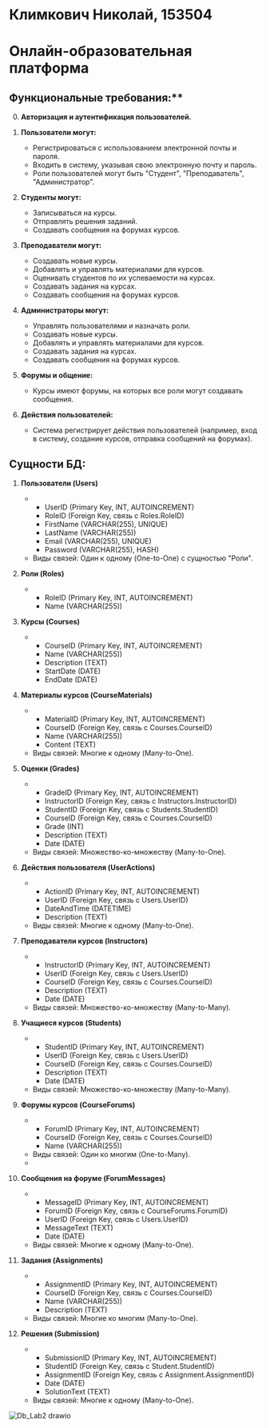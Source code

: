 # Климкович Николай, 153504
# Онлайн-образовательная платформа

## Функциональные требования:**
0. **Авторизация и аутентификация пользователей.**

1. **Пользователи могут:**   
   - Регистрироваться с использованием электронной почты и пароля.
   - Входить в систему, указывая свою электронную почту и пароль.
   - Роли пользователей могут быть "Студент", "Преподаватель", "Администратор".

2. **Студенты могут:**
   - Записываться на курсы.
   - Отправлять решения заданий.
   - Cоздавать сообщения на форумах курсов.

3. **Преподаватели могут:**
   - Создавать новые курсы.
   - Добавлять и управлять материалами для курсов.
   - Оценивать студентов по их успеваемости на курсах.
   - Создавать задания на курсах.
   - Cоздавать сообщения на форумах курсов.

4. **Администраторы могут:**
   - Управлять пользователями и назначать роли.
   - Создавать новые курсы.
   - Добавлять и управлять материалами для курсов.
   - Создавать задания на курсах.
   - Cоздавать сообщения на форумах курсов.

5. **Форумы и общение:**
   - Курсы имеют форумы, на которых все роли могут создавать сообщения.

6. **Действия пользователей:**
   - Система регистрирует действия пользователей (например, вход в систему, создание курсов, отправка сообщений на форумах).

## Сущности БД:

1. **Пользователи (Users)**
   - - UserID (Primary Key, INT, AUTOINCREMENT)
     - RoleID (Foreign Key, связь с Roles.RoleID)
     - FirstName (VARCHAR(255), UNIQUE)
     - LastName (VARCHAR(255))
     - Email (VARCHAR(255), UNIQUE)
     - Password (VARCHAR(255), HASH)
   - Виды связей: Один к одному (One-to-One) с сущностью "Роли".

2. **Роли (Roles)**
   - - RoleID (Primary Key, INT, AUTOINCREMENT)
     - Name (VARCHAR(255))

3. **Курсы (Courses)**
   - - CourseID (Primary Key, INT, AUTOINCREMENT)
     - Name (VARCHAR(255))
     - Description (TEXT)
     - StartDate (DATE)
     - EndDate (DATE)

4. **Материалы курсов (CourseMaterials)**
   - - MaterialID (Primary Key, INT, AUTOINCREMENT)
     - CourseID (Foreign Key, связь с Courses.CourseID)
     - Name (VARCHAR(255))
     - Content (TEXT)
   - Виды связей: Многие к одному (Many-to-One).

5. **Оценки (Grades)**
   - - GradeID (Primary Key, INT, AUTOINCREMENT)
     - InstructorID (Foreign Key, связь с Instructors.InstructorID)
     - StudentID (Foreign Key, связь с Students.StudentID)
     - CourseID (Foreign Key, связь с Courses.CourseID)
     - Grade (INT)
     - Description (TEXT)
     - Date (DATE)
   - Виды связей: Множество-ко-множеству (Many-to-One).

6. **Действия пользователя (UserActions)**
   - - ActionID (Primary Key, INT, AUTOINCREMENT)
     - UserID (Foreign Key, связь с Users.UserID)
     - DateAndTime (DATETIME)
     - Description (TEXT)
   - Виды связей: Многие к одному (Many-to-One).

7. **Преподаватели курсов (Instructors)**
   - - InstructorID (Primary Key, INT, AUTOINCREMENT)
     - UserID (Foreign Key, связь с Users.UserID)
     - CourseID (Foreign Key, связь с Courses.CourseID)
     - Description (TEXT)
     - Date (DATE)
   - Виды связей: Множество-ко-множеству (Many-to-Many).

8. **Учащиеся курсов (Students)**
   - - StudentID (Primary Key, INT, AUTOINCREMENT)
     - UserID (Foreign Key, связь с Users.UserID)
     - CourseID (Foreign Key, связь с Courses.CourseID)
     - Description (TEXT)
     - Date (DATE)
   - Виды связей: Множество-ко-множеству (Many-to-Many).

9. **Форумы курсов (CourseForums)**
   - - ForumID (Primary Key, INT, AUTOINCREMENT)
     - CourseID (Foreign Key, связь с Courses.CourseID)
     - Name (VARCHAR(255))
   - Виды связей: Один ко многим (One-to-Many).
   - 
10. **Сообщения на форуме (ForumMessages)**
    - - MessageID (Primary Key, INT, AUTOINCREMENT)
      - ForumID (Foreign Key, связь с CourseForums.ForumID)
      - UserID (Foreign Key, связь с Users.UserID)
      - MessageText (TEXT)
      - Date (DATE)
    - Виды связей: Многие к одному (Many-to-One). 

11. **Задания (Assignments)**
    - - AssignmentID (Primary Key, INT, AUTOINCREMENT)
      - CourseID (Foreign Key, связь с Courses.CourseID)
      - Name (VARCHAR(255))
      - Description (TEXT)
    - Виды связей: Многие ко многим (Many-to-One). 

12. **Решения (Submission)**
    - - SubmissionID (Primary Key, INT, AUTOINCREMENT)
      - StudentID (Foreign Key, связь с Student.StudentID)      
      - AssignmentID (Foreign Key, связь с Assignment.AssignmentID)
      - Date (DATE)
      - SolutionText (TEXT)
    - Виды связей: Многие к одному (Many-to-One).
      
![Db_Lab2 drawio](https://github.com/kolyaklimk/SQL/assets/93304825/5ad56970-9be1-4337-a655-654e1cd374fa)
